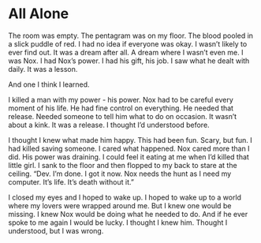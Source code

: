# All Alone

The room was empty. The pentagram was on my floor. The blood pooled in a slick puddle of red. I had no idea if everyone was okay. I wasn’t likely to ever find out. It was a dream after all. A dream where I wasn’t even me. I was Nox. I had Nox’s power. I had his gift, his job. I saw what he dealt with daily. It was a lesson. 

And one I think I learned.

I killed a man with my power - his power. Nox had to be careful every moment of his life. He had fine control on everything. He needed that release. Needed someone to tell him what to do on occasion. It wasn’t about a kink. It was a release. I thought I’d understood before.

I thought I knew what made him happy. This had been fun. Scary, but fun. I had killed saving someone. I cared what happened. Nox cared more than I did. His power was draining. I could feel it eating at me when I’d killed that little girl. I sank to the floor and then flopped to my back to stare at the ceiling. “Dev. I’m done. I got it now. Nox needs the hunt as I need my computer. It’s life. It’s death without it.”

I closed my eyes and I hoped to wake up. I hoped to wake up to a world where my lovers were wrapped around me. But I knew one would be missing. I knew Nox would be doing what he needed to do. And if he ever spoke to me again I would be lucky. I thought I knew him. Thought I understood, but I was wrong. 
